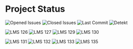 # Project Status

![Opened Issues][opened_issues]
![Closed Issues][closed_issues]
![Last Commit][last_commit]
![Detekt][detekt_]

![LMS 126][lms_126]
![LMS 127][lms_127]
![LMS 129][lms_129]
![LMS 130][lms_130]

![LMS 131][lms_131]
![LMS 132][lms_132]
![LMS 133][lms_133]
![LMS 135][lms_135]

<!-- Change REPO_NAME for the name of your repository -->
[opened_issues]: https://badgen.net/github/open-issues/linero-tech/REPO_NAME
[closed_issues]: https://badgen.net/github/closed-issues/linero-tech/REPO_NAME
[last_commit]: https://badgen.net/github/last-commit/linero-tech/REPO_NAME/main
[detekt_]: https://github.com/linero-tech/REPO_NAME/actions/workflows/wf-detekt.yml/badge.svg
[lms_126]: https://github.com/linero-tech/REPO_NAME/actions/workflows/wf-lms126.yml/badge.svg
[lms_127]: https://github.com/linero-tech/REPO_NAME/actions/workflows/wf-lms127.yml/badge.svg
[lms_129]: https://github.com/linero-tech/REPO_NAME/actions/workflows/wf-lms129.yml/badge.svg
[lms_130]: https://github.com/linero-tech/REPO_NAME/actions/workflows/wf-lms130.yml/badge.svg
[lms_131]: https://github.com/linero-tech/REPO_NAME/actions/workflows/wf-lms131.yml/badge.svg
[lms_132]: https://github.com/linero-tech/REPO_NAME/actions/workflows/wf-lms132.yml/badge.svg
[lms_133]: https://github.com/linero-tech/REPO_NAME/actions/workflows/wf-lms133.yml/badge.svg
[lms_135]: https://github.com/linero-tech/REPO_NAME/actions/workflows/wf-lms135.yml/badge.svg
